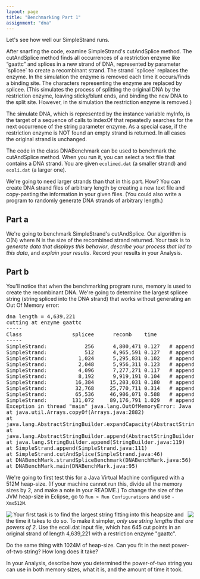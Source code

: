 ```yaml
---
layout: page
title: "Benchmarking Part 1"
assignment: "dna"
---
```

<p>Let's see how well our SimpleStrand runs.</p>
<p>After snarfing the code, examine SimpleStrand's cutAndSplice method. The cutAndSplice method finds all occurrences of a restriction enzyme like “gaattc” and splices in a new strand of DNA, represented by parameter `splicee` to create a recombinant strand. The strand `splicee` replaces the enzyme. In the simulation the enzyme is removed each time it occurs/finds a binding site. The characters representing the enzyme are replaced by splicee. (This simulates the process of splitting the original DNA by the restriction enzyme, leaving sticky/blunt ends, and binding the new DNA to the split site. However, in the simulation the restriction enzyme is removed.) </p>
<p>The simulate DNA, which is represented by the instance variable myInfo, is the target of a sequence of calls to indexOf that repeatedly searches for the next occurrence of the string parameter enzyme. As a special case, if the restriction enzyme is NOT found an empty strand is returned. In all cases the original strand is unchanged.</p>
<p>The code in the class DNABenchmark can be used to benchmark the cutAndSplice method. When you run it, you can select a text file that contains a DNA strand. You are given <code>ecolimed.dat</code> (a smaller strand) and <code>ecoli.dat</code> (a larger one).</p>
<p>We're going to need larger strands than that in this part. How? You can create DNA strand files of arbitrary length by creating a new text file and copy-pasting the information in your given files. (You could also write a program to randomly generate DNA strands of arbitrary length.)</p>
<h2>Part a</h2>
<p>We're going to benchmark SimpleStrand's cutAndSplice. Our algorithm is O(N) where N is the size of the recombined strand returned. Your task is to <em>generate data that displays this behavior</em>, <em>describe your process that led to this data</em>, and <em>explain your results</em>. Record your results in your Analysis.</p>
<h2>Part b</h2>
<p>You'll notice that when the benchmarking program runs, memory is used to create the recombinant DNA. We're going to determine the largest splicee string (string spliced into the DNA strand) that works without generating an Out Of Memory error:</p>

<pre>
dna length = 4,639,221
cutting at enzyme gaattc
-----
Class                splicee      recomb    time
-----
SimpleStrand:            256      4,800,471 0.127   # append calls = 1290
SimpleStrand:            512      4,965,591 0.127   # append calls = 1290
SimpleStrand:          1,024      5,295,831 0.102   # append calls = 1290
SimpleStrand:          2,048      5,956,311 0.123   # append calls = 1290
SimpleStrand:          4,096      7,277,271 0.117   # append calls = 1290
SimpleStrand:          8,192      9,919,191 0.104   # append calls = 1290
SimpleStrand:         16,384     15,203,031 0.180   # append calls = 1290
SimpleStrand:         32,768     25,770,711 0.314   # append calls = 1290
SimpleStrand:         65,536     46,906,071 0.588   # append calls = 1290
SimpleStrand:        131,072     89,176,791 1.029   # append calls = 1290
Exception in thread "main" java.lang.OutOfMemoryError: Java heap space
at java.util.Arrays.copyOf(Arrays.java:2882)
at
java.lang.AbstractStringBuilder.expandCapacity(AbstractStringBuilder.java:100)
at
java.lang.AbstractStringBuilder.append(AbstractStringBuilder.java:390)
at java.lang.StringBuilder.append(StringBuilder.java:119)
at SimpleStrand.append(SimpleStrand.java:111)
at SimpleStrand.cutAndSplice(SimpleStrand.java:46)
at DNABenchMark.strandSpliceBenchmark(DNABenchMark.java:56)
at DNABenchMark.main(DNABenchMark.java:95)
</pre>

<p>We're going to first test this for a Java Virtual Machine configured with a 512M heap-size. (If your machine cannot run this, divide all the memory sizes by 2, and make a note in your README.) To change the size of the JVM heap-size in Eclipse, go to <code>Run > Run Configurations</code>  and use <code>-Xmx512M</code>.</p>

<p><img align="left" src="http://www.cs.duke.edu/courses/cps100/fall11/assign/dna/runconfig.jpg"><img align="right" src="http://www.cs.duke.edu/courses/cps100/fall11/assign/dna/choosexmx.jpg"></p>

<p>Your first task is to find the largest string fitting into this heapsize and the time it takes to do so. To make it simpler, <em>only use string lengths that are powers of 2</em>. Use the ecoli.dat input file, which has 645 cut points in an original strand of length 4,639,221 with a restriction enzyme "gaattc".</p>


<p>Do the same thing with 1024M of heap-size. Can you fit in the next power-of-two string? How long does it take?</p>
<p>In your Analysis, describe how you determined the power-of-two string you can use in both memory sizes, what it is, and the amount of time it took.</p>
